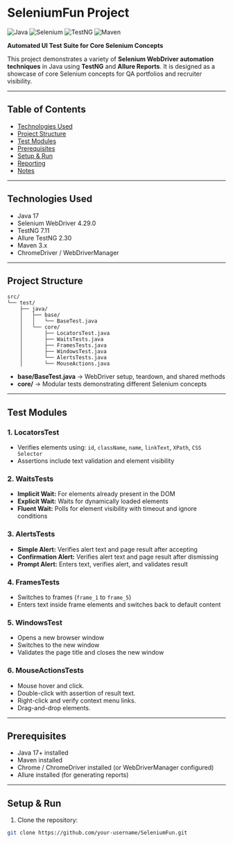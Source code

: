 # SeleniumFun Project

![Java](https://img.shields.io/badge/Java-17-orange) ![Selenium](https://img.shields.io/badge/Selenium-4.29.0-green) ![TestNG](https://img.shields.io/badge/TestNG-7.11-blue) ![Maven](https://img.shields.io/badge/Maven-3.x-red)

**Automated UI Test Suite for Core Selenium Concepts**  

This project demonstrates a variety of **Selenium WebDriver automation techniques** in Java using **TestNG** and **Allure Reports**. It is designed as a showcase of core Selenium concepts for QA portfolios and recruiter visibility.

---

## Table of Contents

- [Technologies Used](#technologies-used)  
- [Project Structure](#project-structure)  
- [Test Modules](#test-modules)  
- [Prerequisites](#prerequisites)  
- [Setup & Run](#setup--run)  
- [Reporting](#reporting)  
- [Notes](#notes)  

---

## Technologies Used

- Java 17  
- Selenium WebDriver 4.29.0  
- TestNG 7.11  
- Allure TestNG 2.30  
- Maven 3.x  
- ChromeDriver / WebDriverManager  

---

## Project Structure

```plaintext
src/
└── test/
    ├── java/
    │   ├── base/
    │   │   └── BaseTest.java
    │   └── core/
    │       ├── LocatorsTest.java
    │       ├── WaitsTests.java
    │       ├── FramesTests.java
    │       ├── WindowsTest.java
    │       └── AlertsTests.java
    │       └── MouseActions.java
```
- **base/BaseTest.java** → WebDriver setup, teardown, and shared methods  
- **core/** → Modular tests demonstrating different Selenium concepts  

---

## Test Modules

### 1. LocatorsTest
- Verifies elements using: `id`, `className`, `name`, `linkText`, `XPath`, `CSS Selector`  
- Assertions include text validation and element visibility  

### 2. WaitsTests
- **Implicit Wait:** For elements already present in the DOM  
- **Explicit Wait:** Waits for dynamically loaded elements  
- **Fluent Wait:** Polls for element visibility with timeout and ignore conditions

### 3. AlertsTests
- **Simple Alert:** Verifies alert text and page result after accepting  
- **Confirmation Alert:** Verifies alert text and page result after dismissing  
- **Prompt Alert:** Enters text, verifies alert, and validates result    

### 4. FramesTests
- Switches to frames (`frame_1` to `frame_5`)  
- Enters text inside frame elements and switches back to default content  

### 5. WindowsTest
- Opens a new browser window  
- Switches to the new window  
- Validates the page title and closes the new window  

### 6. MouseActionsTests
- Mouse hover and click.
- Double-click with assertion of result text.
- Right-click and verify context menu links.
- Drag-and-drop elements.
---

## Prerequisites

- Java 17+ installed  
- Maven installed  
- Chrome / ChromeDriver installed (or WebDriverManager configured)  
- Allure installed (for generating reports)
  
---

## Setup & Run

1. Clone the repository:

```bash
git clone https://github.com/your-username/SeleniumFun.git

